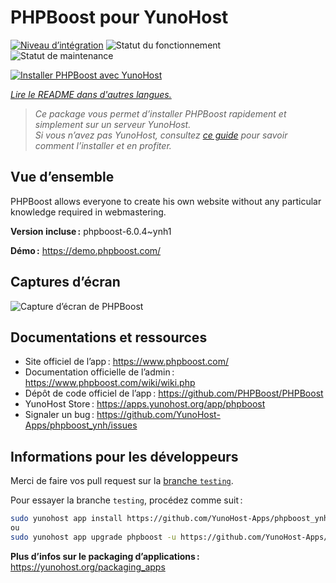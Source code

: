 <!--
Nota bene : ce README est automatiquement généré par <https://github.com/YunoHost/apps/tree/master/tools/readme_generator>
Il NE doit PAS être modifié à la main.
-->

# PHPBoost pour YunoHost

[![Niveau d’intégration](https://dash.yunohost.org/integration/phpboost.svg)](https://ci-apps.yunohost.org/ci/apps/phpboost/) ![Statut du fonctionnement](https://ci-apps.yunohost.org/ci/badges/phpboost.status.svg) ![Statut de maintenance](https://ci-apps.yunohost.org/ci/badges/phpboost.maintain.svg)

[![Installer PHPBoost avec YunoHost](https://install-app.yunohost.org/install-with-yunohost.svg)](https://install-app.yunohost.org/?app=phpboost)

*[Lire le README dans d'autres langues.](./ALL_README.md)*

> *Ce package vous permet d’installer PHPBoost rapidement et simplement sur un serveur YunoHost.*  
> *Si vous n’avez pas YunoHost, consultez [ce guide](https://yunohost.org/install) pour savoir comment l’installer et en profiter.*

## Vue d’ensemble

PHPBoost allows everyone to create his own website without any particular knowledge required in webmastering.

**Version incluse :** phpboost-6.0.4~ynh1

**Démo :** <https://demo.phpboost.com/>

## Captures d’écran

![Capture d’écran de PHPBoost](./doc/screenshots/screenshot.png)

## Documentations et ressources

- Site officiel de l’app : <https://www.phpboost.com/>
- Documentation officielle de l’admin : <https://www.phpboost.com/wiki/wiki.php>
- Dépôt de code officiel de l’app : <https://github.com/PHPBoost/PHPBoost>
- YunoHost Store : <https://apps.yunohost.org/app/phpboost>
- Signaler un bug : <https://github.com/YunoHost-Apps/phpboost_ynh/issues>

## Informations pour les développeurs

Merci de faire vos pull request sur la [branche `testing`](https://github.com/YunoHost-Apps/phpboost_ynh/tree/testing).

Pour essayer la branche `testing`, procédez comme suit :

```bash
sudo yunohost app install https://github.com/YunoHost-Apps/phpboost_ynh/tree/testing --debug
ou
sudo yunohost app upgrade phpboost -u https://github.com/YunoHost-Apps/phpboost_ynh/tree/testing --debug
```

**Plus d’infos sur le packaging d’applications :** <https://yunohost.org/packaging_apps>
